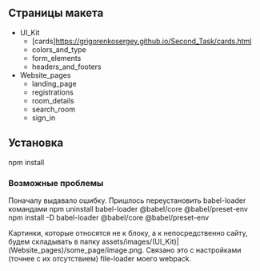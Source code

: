 ## Страницы макета
* UI_Kit
  * [cards]https://grigorenkosergey.github.io/Second_Task/cards.html
  * colors_and_type
  * form_elements
  * headers_and_footers
* Website_pages
  * landing_page
  * registrations
  * room_details
  * search_room
  * sign_in

## Установка
npm install
### Возможные проблемы
Поначалу выдавало ошибку. Пришлось переустановить babel-loader командами
npm uninstall babel-loader @babel/core @babel/preset-env 
npm install -D babel-loader @babel/core @babel/preset-env

Картинки, которые относятся не к блоку, а к непосредственно сайту, будем складывать в 
папку assets/images/(UI_Kit)|(Website_pages)/some_page/image.png. Связано это с настройками 
(точнее с их отсутствием) file-loader моего webpack.